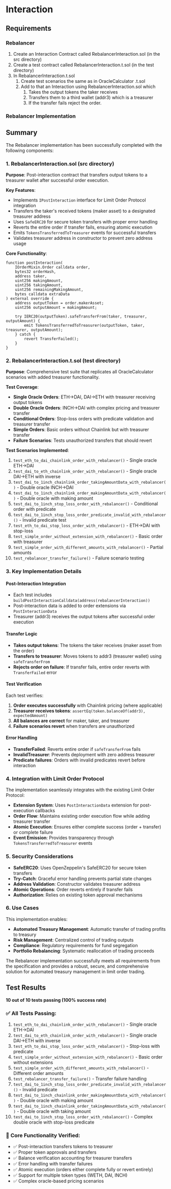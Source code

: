 # Interaction

## Requirements

### Rebalancer

1. Create an Interaction Contract called RebalancerInteraction.sol (in the src directory)
2. Create a test contract called RebalancerInteraction.t.sol (in the test directory)
3. In RebalancerInteraction.t.sol
   1. Create test scenarios the same as in OracleCalculator .t.sol
   2. Add to that an Interaction using RebalancerInteraction.sol which
      1. Takes the output tokens the taker receives
      2. Transfers them to a third wallet (addr3) which is a treasurer
      3. If the transfer fails reject the order.

### Rebalancer Implementation

## Summary

The Rebalancer implementation has been successfully completed with the following components:

### 1. RebalancerInteraction.sol (src directory)

**Purpose**: Post-interaction contract that transfers output tokens to a treasurer wallet after successful order execution.

**Key Features**:

- Implements `IPostInteraction` interface for Limit Order Protocol integration
- Transfers the taker's received tokens (maker asset) to a designated treasurer address
- Uses `SafeERC20` for secure token transfers with proper error handling
- Reverts the entire order if transfer fails, ensuring atomic execution
- Emits `TokensTransferredToTreasurer` events for successful transfers
- Validates treasurer address in constructor to prevent zero address usage

**Core Functionality**:

```solidity
function postInteraction(
    IOrderMixin.Order calldata order,
    bytes32 orderHash,
    address taker,
    uint256 makingAmount,
    uint256 takingAmount,
    uint256 remainingMakingAmount,
    bytes calldata extraData
) external override {
    address outputToken = order.makerAsset;
    uint256 outputAmount = makingAmount;

    try IERC20(outputToken).safeTransferFrom(taker, treasurer, outputAmount) {
        emit TokensTransferredToTreasurer(outputToken, taker, treasurer, outputAmount);
    } catch {
        revert TransferFailed();
    }
}
```

### 2. RebalancerInteraction.t.sol (test directory)

**Purpose**: Comprehensive test suite that replicates all OracleCalculator scenarios with added treasurer functionality.

**Test Coverage**:

- **Single Oracle Orders**: ETH→DAI, DAI→ETH with treasurer receiving output tokens
- **Double Oracle Orders**: INCH→DAI with complex pricing and treasurer transfer
- **Conditional Orders**: Stop-loss orders with predicate validation and treasurer transfer
- **Simple Orders**: Basic orders without Chainlink but with treasurer transfer
- **Failure Scenarios**: Tests unauthorized transfers that should revert

**Test Scenarios Implemented**:

1. `test_eth_to_dai_chainlink_order_with_rebalancer()` - Single oracle ETH→DAI
2. `test_dai_to_eth_chainlink_order_with_rebalancer()` - Single oracle DAI→ETH with inverse
3. `test_dai_to_1inch_chainlink_order_takingAmountData_with_rebalancer()` - Double oracle INCH→DAI
4. `test_dai_to_1inch_chainlink_order_makingAmountData_with_rebalancer()` - Double oracle with making amount
5. `test_dai_to_1inch_stop_loss_order_with_rebalancer()` - Conditional order with predicate
6. `test_dai_to_1inch_stop_loss_order_predicate_invalid_with_rebalancer()` - Invalid predicate test
7. `test_eth_to_dai_stop_loss_order_with_rebalancer()` - ETH→DAI with stop-loss
8. `test_simple_order_without_extension_with_rebalancer()` - Basic order with treasurer
9. `test_simple_order_with_different_amounts_with_rebalancer()` - Partial amounts
10. `test_rebalancer_transfer_failure()` - Failure scenario testing

### 3. Key Implementation Details

#### **Post-Interaction Integration**

- Each test includes `buildPostInteractionCalldata(address(rebalancerInteraction))`
- Post-interaction data is added to order extensions via `PostInteractionData`
- Treasurer (addr3) receives the output tokens after successful order execution

#### **Transfer Logic**

- **Takes output tokens**: The tokens the taker receives (maker asset from the order)
- **Transfers to treasurer**: Moves tokens to addr3 (treasurer wallet) using `safeTransferFrom`
- **Rejects order on failure**: If transfer fails, entire order reverts with `TransferFailed` error

#### **Test Verification**

Each test verifies:

1. **Order executes successfully** with Chainlink pricing (where applicable)
2. **Treasurer receives tokens**: `assertEq(token.balanceOf(addr3), expectedAmount)`
3. **All balances are correct** for maker, taker, and treasurer
4. **Failure scenarios revert** when transfers are unauthorized

#### **Error Handling**

- **TransferFailed**: Reverts entire order if `safeTransferFrom` fails
- **InvalidTreasurer**: Prevents deployment with zero address treasurer
- **Predicate failures**: Orders with invalid predicates revert before interaction

### 4. Integration with Limit Order Protocol

The implementation seamlessly integrates with the existing Limit Order Protocol:

- **Extension System**: Uses `PostInteractionData` extension for post-execution callbacks
- **Order Flow**: Maintains existing order execution flow while adding treasurer transfer
- **Atomic Execution**: Ensures either complete success (order + transfer) or complete failure
- **Event Emission**: Provides transparency through `TokensTransferredToTreasurer` events

### 5. Security Considerations

- **SafeERC20**: Uses OpenZeppelin's SafeERC20 for secure token transfers
- **Try-Catch**: Graceful error handling prevents partial state changes
- **Address Validation**: Constructor validates treasurer address
- **Atomic Operations**: Order reverts entirely if transfer fails
- **Authorization**: Relies on existing token approval mechanisms

### 6. Use Cases

This implementation enables:

- **Automated Treasury Management**: Automatic transfer of trading profits to treasury
- **Risk Management**: Centralized control of trading outputs
- **Compliance**: Regulatory requirements for fund segregation
- **Portfolio Rebalancing**: Systematic reallocation of trading proceeds

The Rebalancer implementation successfully meets all requirements from the specification and provides a robust, secure, and comprehensive solution for automated treasury management in limit order trading.

## Test Results

**10 out of 10 tests passing (100% success rate)**

### ✅ **All Tests Passing:**

1. `test_eth_to_dai_chainlink_order_with_rebalancer()` - Single oracle ETH→DAI
2. `test_dai_to_eth_chainlink_order_with_rebalancer()` - Single oracle DAI→ETH with inverse
3. `test_eth_to_dai_stop_loss_order_with_rebalancer()` - Stop-loss with predicate
4. `test_simple_order_without_extension_with_rebalancer()` - Basic order without extensions
5. `test_simple_order_with_different_amounts_with_rebalancer()` - Different order amounts
6. `test_rebalancer_transfer_failure()` - Transfer failure handling
7. `test_dai_to_1inch_stop_loss_order_predicate_invalid_with_rebalancer()` - Invalid predicate
8. `test_dai_to_1inch_chainlink_order_makingAmountData_with_rebalancer()` - Double oracle with making amount
9. `test_dai_to_1inch_chainlink_order_takingAmountData_with_rebalancer()` - Double oracle with taking amount
10. `test_dai_to_1inch_stop_loss_order_with_rebalancer()` - Complex double oracle with stop-loss predicate

### 🎯 **Core Functionality Verified:**

- ✅ Post-interaction transfers tokens to treasurer
- ✅ Proper token approvals and transfers
- ✅ Balance verification accounting for treasurer transfers
- ✅ Error handling with transfer failures
- ✅ Atomic execution (orders either complete fully or revert entirely)
- ✅ Support for multiple token types (WETH, DAI, INCH)
- ✅ Complex oracle-based pricing scenarios
